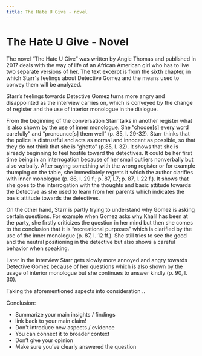 ```yaml
---
title: The Hate U Give - novel
---
```

# The Hate U Give - Novel

The novel “The Hate U Give” was written by Angie Thomas and published in 2017 deals with the way of life of an African American girl who has to live two separate versions of her. The text excerpt is from the sixth chapter, in which Starr's feelings about Detective Gomez and the means used to convey them will be analyzed.

Starr‘s feelings towards Detective Gomez turns more angry and disappointed as the interview carries on, which is conveyed by the change of register and the use of interior monologue in the dialogue.

From the beginning of the conversation Starr talks in another register what is also shown by the use of inner monologue. She “choose[s] every word carefully” and “pronounce[s] them well” (p. 85, l. 29-32). Starr thinks that the police is distrustful and acts as normal and innocent as possible, so that they do not think that she is “ghetto” (p.85, l. 32). It shows that she is already beginning to feel hostile toward the detectives. It could be her first time being in an interrogation because of her small outliers nonverbally but also verbally. After saying something with the wrong register or for example thumping on the table, she immediately regrets it which the author clarifies with inner monologue (p. 86, l. 29 f.; p. 87, l.7; p. 87, l. 22 f.). It shows that she goes to the interrogation with the thoughts and basic attitude towards the Detective as she used to learn from her parents which indicates the basic attitude towards the detectives.

On the other hand, Starr is partly trying to understand why Gomez is asking certain questions. For example when Gomez asks why Khalil has been at the party, she firstly criticizes the question in her mind but then she comes to the conclusion that it is “recreational purposes” which is clarified by the use of the inner monologue (p. 87, l. 12 ff.). She still tries to see the good and the neutral positioning in the detective but also shows a careful behavior when speaking.

Later in the interview Starr gets slowly more annoyed and angry towards Detective Gomez because of her questions which is also shown by the usage of interior monologue but she continues to answer kindly (p. 90, l. 30).

Taking the aforementioned aspects into consideration ..

Conclusion:

- Summarize your main insights / findings
- link back to your main claim!
- Don't introduce new aspects / evidence
- You can connect it to broader context
- Don’t give your opinion
- Make sure you’ve clearly answered the question